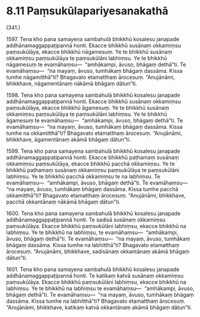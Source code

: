 # 8.11 Paṃsukūlapariyesanakathā

(341.)

1597\. Tena kho pana samayena sambahulā bhikkhū kosalesu janapade addhānamaggappaṭipannā honti. Ekacce bhikkhū susānaṃ okkamiṃsu paṃsukūlāya, ekacce bhikkhū nāgamesuṃ. Ye te bhikkhū susānaṃ okkamiṃsu paṃsukūlāya te paṃsukūlāni labhiṃsu. Ye te bhikkhū nāgamesuṃ te evamāhaṃsu—  “amhākampi, āvuso, bhāgaṃ dethā”ti. Te evamāhaṃsu—  “na mayaṃ, āvuso, tumhākaṃ bhāgaṃ dassāma. Kissa tumhe nāgamitthā”ti? Bhagavato etamatthaṃ ārocesuṃ. “Anujānāmi, bhikkhave, nāgamentānaṃ nākāmā bhāgaṃ dātun”ti.

1598\. Tena kho pana samayena sambahulā bhikkhū kosalesu janapade addhānamaggappaṭipannā honti. Ekacce bhikkhū susānaṃ okkamiṃsu paṃsukūlāya, ekacce bhikkhū āgamesuṃ. Ye te bhikkhū susānaṃ okkamiṃsu paṃsukūlāya te paṃsukūlāni labhiṃsu. Ye te bhikkhū āgamesuṃ te evamāhaṃsu—  “amhākampi, āvuso, bhāgaṃ dethā”ti. Te evamāhaṃsu—  “na mayaṃ, āvuso, tumhākaṃ bhāgaṃ dassāma. Kissa tumhe na okkamitthā”ti? Bhagavato etamatthaṃ ārocesuṃ. “Anujānāmi, bhikkhave, āgamentānaṃ akāmā bhāgaṃ dātun”ti.

1599\. Tena kho pana samayena sambahulā bhikkhū kosalesu janapade addhānamaggappaṭipannā honti. Ekacce bhikkhū paṭhamaṃ susānaṃ okkamiṃsu paṃsukūlāya, ekacce bhikkhū pacchā okkamiṃsu. Ye te bhikkhū paṭhamaṃ susānaṃ okkamiṃsu paṃsukūlāya te paṃsukūlāni labhiṃsu. Ye te bhikkhū pacchā okkamiṃsu te na labhiṃsu. Te evamāhaṃsu—  “amhākampi, āvuso, bhāgaṃ dethā”ti. Te evamāhaṃsu—  “na mayaṃ, āvuso, tumhākaṃ bhāgaṃ dassāma. Kissa tumhe pacchā okkamitthā”ti? Bhagavato etamatthaṃ ārocesuṃ. “Anujānāmi, bhikkhave, pacchā okkantānaṃ nākāmā bhāgaṃ dātun”ti.

1600\. Tena kho pana samayena sambahulā bhikkhū kosalesu janapade addhānamaggappaṭipannā honti. Te sadisā susānaṃ okkamiṃsu paṃsukūlāya. Ekacce bhikkhū paṃsukūlāni labhiṃsu, ekacce bhikkhū na labhiṃsu. Ye te bhikkhū na labhiṃsu, te evamāhaṃsu—  “amhākampi, āvuso, bhāgaṃ dethā”ti. Te evamāhaṃsu—  “na mayaṃ, āvuso, tumhākaṃ bhāgaṃ dassāma. Kissa tumhe na labhitthā”ti? Bhagavato etamatthaṃ ārocesuṃ. “Anujānāmi, bhikkhave, sadisānaṃ okkantānaṃ akāmā bhāgaṃ dātun”ti.

1601\. Tena kho pana samayena sambahulā bhikkhū kosalesu janapade addhānamaggappaṭipannā honti. Te katikaṃ katvā susānaṃ okkamiṃsu paṃsukūlāya. Ekacce bhikkhū paṃsukūlāni labhiṃsu, ekacce bhikkhū na labhiṃsu. Ye te bhikkhū na labhiṃsu te evamāhaṃsu—  “amhākampi, āvuso, bhāgaṃ dethā”ti. Te evamāhaṃsu—  “na mayaṃ, āvuso, tumhākaṃ bhāgaṃ dassāma. Kissa tumhe na labhitthā”ti? Bhagavato etamatthaṃ ārocesuṃ. “Anujānāmi, bhikkhave, katikaṃ katvā okkantānaṃ akāmā bhāgaṃ dātun”ti.
